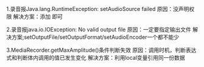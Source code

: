 1.录音报Java.lang.RuntimeException: setAudioSource failed
    原因：没声明权限
    解决方案：添加 <uses-permission android:name="android.permission.RECORD_AUDIO"/>即可 
    
2.录音报java.io.IOException: No valid output file
    原因：一定要指定输出文件
    解决方案;setOutputFile/setOutputFormat/setAudioEncoder一个都不能少
    
3.MediaRecorder.getMaxAmplitude()条件判断失效
    原因：调用时机，判断表达式和判断体内调用的值已发生变化
    解决方案：利用local变量引用同一份数据